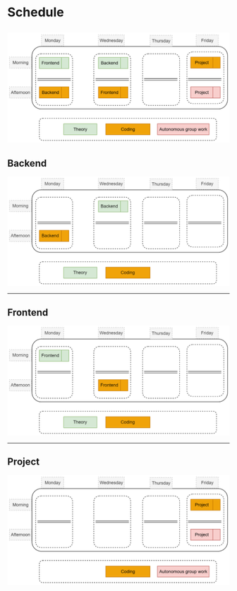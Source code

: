 # Schedule

![](./img/course-intro.png)
----
## Backend

![](./img/be.png)

----
## Frontend

![](./img/fe.png)

----
## Project

![](./img/project.png)